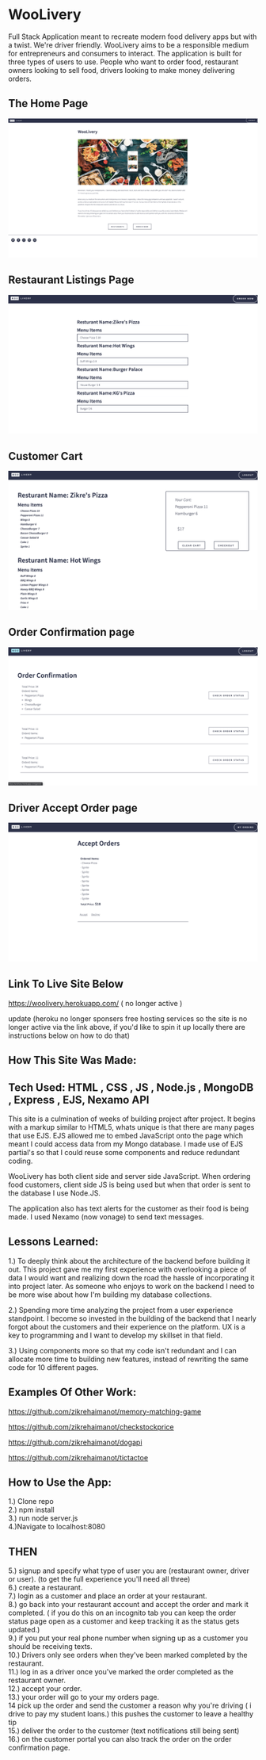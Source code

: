 # WooLivery 

Full Stack Application meant to recreate modern food delivery apps but with a twist. We're driver friendly. WooLivery aims to be a responsible medium for entrepreneurs and consumers to interact. The application is built for three types of users to use. People who want to order food, restaurant owners looking to sell food, drivers looking to make money delivering orders.

## The Home Page

![home page WooLivery](home.png)

## Restaurant Listings Page

![restaurant listings](res.png)

## Customer Cart

![customer cart](cart.png)

## Order Confirmation page

![Order Confirmation](orderCon.png)

## Driver Accept Order page

![Drive page](acceptOrder.png)

## Link To Live Site Below

https://woolivery.herokuapp.com/ ( no longer active ) 

update (heroku no longer sponsers free hosting services so the site is no longer active via the link above, if you'd like to spin it up locally there are instructions below on how to do that) 

## How This Site Was Made:

## Tech Used: HTML , CSS , JS , Node.js , MongoDB , Express , EJS, Nexamo API

This site is a culmination of weeks of building project after project. It begins with a markup similar to HTML5, whats unique is that there are many pages that use EJS. EJS allowed me to embed JavaScript onto the page which meant I could access data from my Mongo database. I made use of EJS partial's so that I could reuse some components and reduce redundant coding.

WooLivery has both client side and server side JavaScript. When ordering food customers, client side JS is being used but when that order is sent to the database I use Node.JS.

The application also has text alerts for the customer as their food is being made. I used Nexamo (now vonage) to send text messages.

## Lessons Learned:

1.) To deeply think about the architecture of the backend before building it out. This project gave me my first experience with overlooking a piece of data I would want and realizing down the road the hassle of incorporating it into project later. As someone who enjoys to work on the backend I need to be more wise about how I'm building my database collections.

2.) Spending more time analyzing the project from a user experience standpoint. I become so invested in the building of the backend that I nearly forgot about the customers and their experience on the platform. UX is a key to programming and I want to develop my skillset in that field.

3.) Using components more so that my code isn't redundant and I can allocate more time to building new features, instead of rewriting the same code for 10 different pages.

## Examples Of Other Work:

https://github.com/zikrehaimanot/memory-matching-game

https://github.com/zikrehaimanot/checkstockprice

https://github.com/zikrehaimanot/dogapi

https://github.com/zikrehaimanot/tictactoe


## How to Use the App:

1.) Clone repo <br>
2.) npm install <br>
3.) run node server.js <br>
4.)Navigate to localhost:8080 <br>

## THEN

5.) signup and specify what type of user you are (restaurant owner, driver or user). (to get the full experience you'll need all three) <br>
6.) create a restaurant.<br>
7.) login as a customer and place an order at your restaurant.<br>
8.) go back into your restaurant account and accept the order and mark it completed. ( if you do this on an incognito tab you can keep the order status page open as a  customer and keep tracking it as the status gets updated.) <br>
9.) if you put your real phone number when signing up as a customer you should be receiving texts. <br>
10.) Drivers only see orders when they've been marked completed by the restaurant. <br>
11.) log in as a driver once you've marked the order completed as the restaurant owner. <br>
12.) accept your order. <br>
13.) your order will go to your my orders page. <br>
14 pick up the order and send the customer a reason why you're driving ( i drive to pay my student loans.) this pushes the customer to leave a healthy tip <br>
15.) deliver the order to the customer (text notifications still being sent) <br>
16.) on the customer portal you can also track the order on the order confirmation page. <br>
